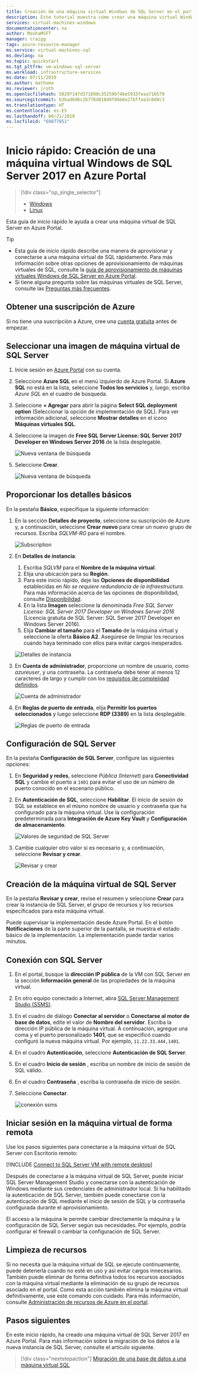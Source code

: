 ```yaml
---
title: Creación de una máquina virtual Windows de SQL Server en el portal | Microsoft Docs
description: Este tutorial muestra cómo crear una máquina virtual Windows con SQL Server 2017 en Azure Portal.
services: virtual-machines-windows
documentationcenter: na
author: MashaMSFT
manager: craigg
tags: azure-resource-manager
ms.service: virtual-machines-sql
ms.devlang: na
ms.topic: quickstart
ms.tgt_pltfrm: vm-windows-sql-server
ms.workload: infrastructure-services
ms.date: 07/11/2019
ms.author: mathoma
ms.reviewer: jroth
ms.openlocfilehash: 50297147d371898c35259bf4be59337eaa716579
ms.sourcegitcommit: b3bad696c2b776d018d9f06b6e27bffaa3c0d9c3
ms.translationtype: HT
ms.contentlocale: es-ES
ms.lasthandoff: 08/21/2019
ms.locfileid: "69877851"
---
```

# <a name="quickstart-create-a-sql-server-2017-windows-virtual-machine-in-the-azure-portal"></a>Inicio rápido: Creación de una máquina virtual Windows de SQL Server 2017 en Azure Portal

> [!div class="op_single_selector"]
> * [Windows](quickstart-sql-vm-create-portal.md)
> * [Linux](../../linux/sql/provision-sql-server-linux-virtual-machine.md)

Esta guía de inicio rápido le ayuda a crear una máquina virtual de SQL Server en Azure Portal.


  > [!TIP]
  > - Esta guía de inicio rápido describe una manera de aprovisionar y conectarse a una máquina virtual de SQL rápidamente. Para más información sobre otras opciones de aprovisionamiento de máquinas virtuales de SQL, consulte la [guía de aprovisionamiento de máquinas virtuales Windows de SQL Server en Azure Portal](virtual-machines-windows-portal-sql-server-provision.md).
  > - Si tiene alguna pregunta sobre las máquinas virtuales de SQL Server, consulte las [Preguntas más frecuentes](virtual-machines-windows-sql-server-iaas-faq.md).

## <a id="subscription"></a> Obtener una suscripción de Azure

Si no tiene una suscripción a Azure, cree una [cuenta gratuita](https://azure.microsoft.com/free/?WT.mc_id=A261C142F) antes de empezar.

## <a id="select"></a> Seleccionar una imagen de máquina virtual de SQL Server

1. Inicie sesión en [Azure Portal](https://portal.azure.com) con su cuenta.

1. Seleccione **Azure SQL** en el menú izquierdo de Azure Portal. Si **Azure SQL** no está en la lista, seleccione **Todos los servicios** y, luego, escriba *Azure SQL* en el cuadro de búsqueda.
1. Seleccione **+ Agregar** para abrir la página **Select SQL deployment option** (Seleccionar la opción de implementación de SQL). Para ver información adicional, seleccione **Mostrar detalles** en el icono **Máquinas virtuales SQL**.
1. Seleccione la imagen de **Free SQL Server License: SQL Server 2017 Developer en Windows Server 2016** de la lista desplegable.

   ![Nueva ventana de búsqueda](./media/quickstart-sql-vm-create-portal/select-sql-2017-vm-image.png)

1. Seleccione **Crear**.

   ![Nueva ventana de búsqueda](./media/quickstart-sql-vm-create-portal/create-sql-2017-vm-image.png)

## <a id="configure"></a> Proporcionar los detalles básicos

En la pestaña **Básico**, especifique la siguiente información:

1. En la sección **Detalles de proyecto**, seleccione su suscripción de Azure y, a continuación, seleccione **Crear nuevo** para crear un nuevo grupo de recursos. Escriba _SQLVM-RG_ para el nombre.

   ![Subscription](media/quickstart-sql-vm-create-portal/basics-project-details.png)

1. En **Detalles de instancia**:
    1. Escriba _SQLVM_ para el **Nombre de la máquina virtual**. 
    1. Elija una ubicación para su **Región**. 
    1. Para este inicio rápido, deje las **Opciones de disponibilidad** establecidas en _No se requiere redundancia de la infraestructura_. Para más información acerca de las opciones de disponibilidad, consulte [Disponibilidad](../../windows/availability.md). 
    1. En la lista **Imagen** seleccione la denominada _Free SQL Server License: SQL Server 2017 Developer on Windows Server 2016_ (Licencia gratuita de SQL Server: SQL Server 2017 Developer en Windows Server 2016). 
    1. Elija **Cambiar el tamaño** para el **Tamaño** de la máquina virtual y seleccione la oferta **Básico A2**. Asegúrese de limpiar los recursos cuando haya terminado con ellos para evitar cargos inesperados. 

   ![Detalles de instancia](media/quickstart-sql-vm-create-portal/basics-instance-details.png)

1. En **Cuenta de administrador**, proporcione un nombre de usuario, como _azureuser_, y una contraseña. La contraseña debe tener al menos 12 caracteres de largo y cumplir con los [requisitos de complejidad definidos](../../windows/faq.md#what-are-the-password-requirements-when-creating-a-vm).

   ![Cuenta de administrador](media/quickstart-sql-vm-create-portal/basics-administrator-account.png)

1. En **Reglas de puerto de entrada**, elija **Permitir los puertos seleccionados** y luego seleccione **RDP (3389)** en la lista desplegable. 

   ![Reglas de puerto de entrada](media/quickstart-sql-vm-create-portal/basics-inbound-port-rules.png)

## <a name="sql-server-settings"></a>Configuración de SQL Server

En la pestaña **Configuración de SQL Server**, configure las siguientes opciones:

1. En **Seguridad y redes**, seleccione _Pública (Internet_) para **Conectividad SQL** y cambie el puerto a `1401` para evitar el uso de un número de puerto conocido en el escenario público. 
1. En **Autenticación de SQL**, seleccione **Habilitar**. El inicio de sesión de SQL se establece en el mismo nombre de usuario y contraseña que ha configurado para la máquina virtual. Use la configuración predeterminada para **Integración de Azure Key Vault** y **Configuración de almacenamiento**.  

   ![Valores de seguridad de SQL Server](media/quickstart-sql-vm-create-portal/sql-server-settings.png)

1. Cambie cualquier otro valor si es necesario y, a continuación, seleccione **Revisar y crear**. 

   ![Revisar y crear](media/quickstart-sql-vm-create-portal/review-create.png)


## <a name="create-the-sql-server-vm"></a>Creación de la máquina virtual de SQL Server

En la pestaña **Revisar y crear**, revise el resumen y seleccione **Crear** para crear la instancia de SQL Server, el grupo de recursos y los recursos especificados para esta máquina virtual.

Puede supervisar la implementación desde Azure Portal. En el botón **Notificaciones** de la parte superior de la pantalla, se muestra el estado básico de la implementación. La implementación puede tardar varios minutos. 

## <a name="connect-to-sql-server"></a>Conexión con SQL Server

1. En el portal, busque la **dirección IP pública** de la VM con SQL Server en la sección **Información general** de las propiedades de la máquina virtual.

1. En otro equipo conectado a Internet, abra [SQL Server Management Studio (SSMS)](/sql/ssms/download-sql-server-management-studio-ssms).


1. En el cuadro de diálogo **Conectar al servidor** o **Conectarse al motor de base de datos**, edite el valor de **Nombre del servidor**. Escriba la dirección IP pública de la máquina virtual. A continuación, agregue una coma y el puerto personalizado **1401**, que se especificó cuando configuró la nueva máquina virtual. Por ejemplo, `11.22.33.444,1401`.

1. En el cuadro **Autenticación**, seleccione **Autenticación de SQL Server**.

1. En el cuadro **Inicio de sesión** , escriba un nombre de inicio de sesión de SQL válido.

1. En el cuadro **Contraseña** , escriba la contraseña de inicio de sesión.

1. Seleccione **Conectar**.

    ![conexión ssms](./media/quickstart-sql-vm-create-portal/ssms-connect.png)

## <a id="remotedesktop"></a> Iniciar sesión en la máquina virtual de forma remota

Use los pasos siguientes para conectarse a la máquina virtual de SQL Server con Escritorio remoto:

[!INCLUDE [Connect to SQL Server VM with remote desktop](../../../../includes/virtual-machines-sql-server-remote-desktop-connect.md)]

Después de conectarse a la máquina virtual de SQL Server, puede iniciar SQL Server Management Studio y conectarse con la autenticación de Windows mediante sus credenciales de administrador local. Si ha habilitado la autenticación de SQL Server, también puede conectarse con la autenticación de SQL mediante el inicio de sesión de SQL y la contraseña configurada durante el aprovisionamiento.

El acceso a la máquina le permite cambiar directamente la máquina y la configuración de SQL Server según sus necesidades. Por ejemplo, podría configurar el firewall o cambiar la configuración de SQL Server.

## <a name="clean-up-resources"></a>Limpieza de recursos

Si no necesita que la máquina virtual de SQL se ejecute continuamente, puede detenerla cuando no esté en uso y así evitar cargos innecesarios. También puede eliminar de forma definitiva todos los recursos asociados con la máquina virtual mediante la eliminación de su grupo de recursos asociado en el portal. Como esta acción también elimina la máquina virtual definitivamente, use este comando con cuidado. Para más información, consulte [Administración de recursos de Azure en el portal](../../../azure-resource-manager/manage-resource-groups-portal.md).


## <a name="next-steps"></a>Pasos siguientes

En este inicio rápido, ha creado una máquina virtual de SQL Server 2017 en Azure Portal. Para más información sobre la migración de los datos a la nueva instancia de SQL Server, consulte el artículo siguiente.

> [!div class="nextstepaction"]
> [Migración de una base de datos a una máquina virtual SQL](virtual-machines-windows-migrate-sql.md)
